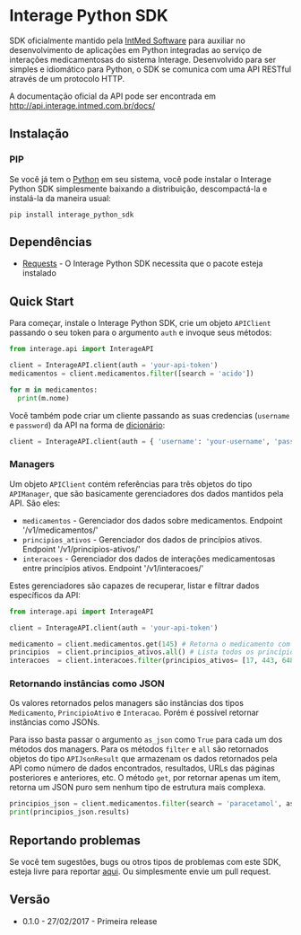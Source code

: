# Interage Python SDK
SDK oficialmente mantido pela [IntMed Software](http://intmed.com.br/) para auxiliar no desenvolvimento de aplicações em Python integradas ao serviço de interações medicamentosas do sistema Interage. Desenvolvido para ser simples e idiomático para Python, o SDK se comunica com uma API RESTful através de um protocolo HTTP.

A documentação oficial da API pode ser encontrada em http://api.interage.intmed.com.br/docs/ 

## Instalação
### PIP
Se você já tem o [Python](https://www.python.org/) em seu sistema, você pode instalar o Interage Python SDK simplesmente baixando a distribuição, descompactá-la e instalá-la da maneira usual:
```
pip install interage_python_sdk
```

## Dependências
- [Requests](https://github.com/kennethreitz/requests) - O Interage Python SDK necessita que o pacote esteja instalado

## Quick Start
Para começar, instale o Interage Python SDK, crie um objeto `APIClient` passando o seu token para o argumento `auth` e invoque seus métodos:

```python
from interage.api import InterageAPI

client = InterageAPI.client(auth = 'your-api-token')
medicamentos = client.medicamentos.filter([search = 'acido'])

for m in medicamentos:
  print(m.nome)
```

Você também pode criar um cliente passando as suas credencias (`username` e `password`) da API na forma de [dicionário](https://docs.python.org/2/tutorial/datastructures.html#dictionaries):
```python
client = InterageAPI.client(auth = { 'username': 'your-username', 'password': 'your-password'})
```

### Managers
Um objeto `APIClient` contém referências para três objetos do tipo `APIManager`, que são basicamente gerenciadores dos dados mantidos pela API. São eles:
- `medicamentos` - Gerenciador dos dados sobre medicamentos. Endpoint '/v1/medicamentos/'
- `principios_ativos` - Gerenciador dos dados de princípios ativos. Endpoint '/v1/principios-ativos/'
- `interacoes` - Gerenciador dos dados de interações medicamentosas entre princípios ativos. Endpoint '/v1/interacoes/'

Estes gerenciadores são capazes de recuperar, listar e filtrar dados específicos da API:

```python
from interage.api import InterageAPI

client = InterageAPI.client(auth = 'your-api-token')

medicamento = client.medicamentos.get(145) # Retorna o medicamento com o identificador (id) 145
principios  = client.principios_ativos.all() # Lista todos os princípios ativos do sistema
interacoes  = client.interacoes.filter(principios_ativos= [17, 443, 648, 1200], gravidade = 'grave')  # Retorna todas as interações medicamentosas graves entre os principios ativos com os identificadores 17, 443, 648 e 1200
```

### Retornando instâncias como JSON
Os valores retornados pelos managers são instâncias dos tipos `Medicamento`, `PrincipioAtivo` e `Interacao`. Porém é possível retornar instâncias como JSONs. 

Para isso basta passar o argumento `as_json` como `True` para cada um dos métodos dos managers. Para os métodos `filter` e `all` são retornados objetos do tipo `APIJsonResult` que armazenam os dados retornados pela API como número de dados encontrados, resultados, URLs das páginas posteriores e anteriores, etc. O método `get`, por retornar apenas um item, retorna um JSON puro sem nenhum tipo de estrutura mais complexa.

```python
principios_json = client.medicamentos.filter(search = 'paracetamol', as_json = True)
print(principios_json.results)
```

## Reportando problemas
Se você tem sugestões, bugs ou otros tipos de problemas com este SDK, esteja livre para reportar [aqui](https://github.com/weynelucas/interage_python_sdk/issues). Ou simplesmente envie um pull request.

## Versão
- 0.1.0 - 27/02/2017 - Primeira release
